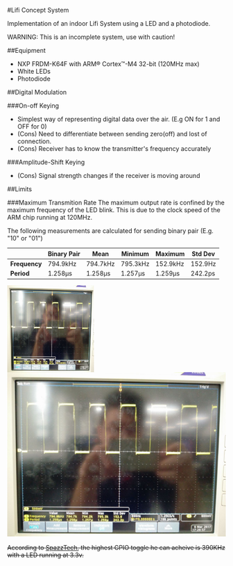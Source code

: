 #Lifi Concept System

Implementation of an indoor Lifi System using a LED and a photodiode. 

WARNING: This is an incomplete system, use with caution!

##Equipment
- NXP FRDM-K64F with ARM® Cortex™-M4 32-bit (120MHz max)
- White LEDs
- Photodiode

##Digital Modulation

###On-off Keying 
- Simplest way of representing digital data over the air. (E.g ON for 1 and OFF for 0)
- (Cons) Need to differentiate between sending zero(off) and lost of connection.
- (Cons) Receiver has to know the transmitter's frequency accurately

###Amplitude-Shift Keying
- (Cons) Signal strength changes if the receiver is moving around

##Limits

###Maximum Transmition Rate
The maximum output rate is confined by the maximum frequency of the LED blink. This is due to the clock speed of the ARM chip running at 120MHz.

The following measurements are calculated for sending binary pair (E.g. "10" or "01")

|               | Binary Pair | Mean     | Minimum  | Maximum  | Std Dev |
| ------------- | ----------- | -------- | -------- | -------- | ------- |
| **Frequency** | 794.9kHz    | 794.7kHz | 795.3kHz | 152.9kHz | 152.9Hz |
| **Period**    | 1.258μs     | 1.258μs  | 1.257μs  | 1.259μs  | 242.2ps |

<img src="https://github.com/ivanplex/Lifi_concept/blob/master/docs/README/max_frequency_period.jpg" height="200px" width="200px" style="float: left;"/>

![Frequency and Period at highest performance](https://github.com/ivanplex/Lifi_concept/blob/master/docs/README/max_frequency_period.jpg)

~~According to [SpazzTech](https://www.youtube.com/watch?v=dfkhMMWlcI4), the highest GPIO toggle he can acheive is 390KHz with a LED running at 3.3v.~~

